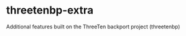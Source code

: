 threetenbp-extra
================

Additional features built on the ThreeTen backport project (threetenbp)